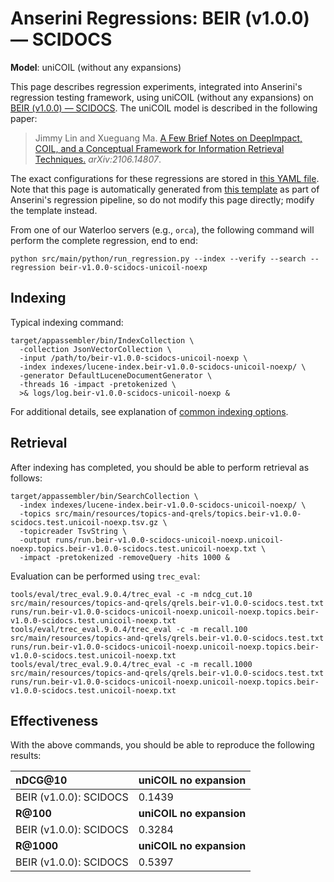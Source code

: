 # Anserini Regressions: BEIR (v1.0.0) &mdash; SCIDOCS

**Model**: uniCOIL (without any expansions)

This page describes regression experiments, integrated into Anserini's regression testing framework, using uniCOIL (without any expansions) on [BEIR (v1.0.0) &mdash; SCIDOCS](http://beir.ai/).
The uniCOIL model is described in the following paper:

> Jimmy Lin and Xueguang Ma. [A Few Brief Notes on DeepImpact, COIL, and a Conceptual Framework for Information Retrieval Techniques.](https://arxiv.org/abs/2106.14807) _arXiv:2106.14807_.

The exact configurations for these regressions are stored in [this YAML file](../src/main/resources/regression/beir-v1.0.0-scidocs-unicoil-noexp.yaml).
Note that this page is automatically generated from [this template](../src/main/resources/docgen/templates/beir-v1.0.0-scidocs-unicoil-noexp.template) as part of Anserini's regression pipeline, so do not modify this page directly; modify the template instead.

From one of our Waterloo servers (e.g., `orca`), the following command will perform the complete regression, end to end:

```
python src/main/python/run_regression.py --index --verify --search --regression beir-v1.0.0-scidocs-unicoil-noexp
```

## Indexing

Typical indexing command:

```
target/appassembler/bin/IndexCollection \
  -collection JsonVectorCollection \
  -input /path/to/beir-v1.0.0-scidocs-unicoil-noexp \
  -index indexes/lucene-index.beir-v1.0.0-scidocs-unicoil-noexp/ \
  -generator DefaultLuceneDocumentGenerator \
  -threads 16 -impact -pretokenized \
  >& logs/log.beir-v1.0.0-scidocs-unicoil-noexp &
```

For additional details, see explanation of [common indexing options](common-indexing-options.md).

## Retrieval

After indexing has completed, you should be able to perform retrieval as follows:

```
target/appassembler/bin/SearchCollection \
  -index indexes/lucene-index.beir-v1.0.0-scidocs-unicoil-noexp/ \
  -topics src/main/resources/topics-and-qrels/topics.beir-v1.0.0-scidocs.test.unicoil-noexp.tsv.gz \
  -topicreader TsvString \
  -output runs/run.beir-v1.0.0-scidocs-unicoil-noexp.unicoil-noexp.topics.beir-v1.0.0-scidocs.test.unicoil-noexp.txt \
  -impact -pretokenized -removeQuery -hits 1000 &
```

Evaluation can be performed using `trec_eval`:

```
tools/eval/trec_eval.9.0.4/trec_eval -c -m ndcg_cut.10 src/main/resources/topics-and-qrels/qrels.beir-v1.0.0-scidocs.test.txt runs/run.beir-v1.0.0-scidocs-unicoil-noexp.unicoil-noexp.topics.beir-v1.0.0-scidocs.test.unicoil-noexp.txt
tools/eval/trec_eval.9.0.4/trec_eval -c -m recall.100 src/main/resources/topics-and-qrels/qrels.beir-v1.0.0-scidocs.test.txt runs/run.beir-v1.0.0-scidocs-unicoil-noexp.unicoil-noexp.topics.beir-v1.0.0-scidocs.test.unicoil-noexp.txt
tools/eval/trec_eval.9.0.4/trec_eval -c -m recall.1000 src/main/resources/topics-and-qrels/qrels.beir-v1.0.0-scidocs.test.txt runs/run.beir-v1.0.0-scidocs-unicoil-noexp.unicoil-noexp.topics.beir-v1.0.0-scidocs.test.unicoil-noexp.txt
```

## Effectiveness

With the above commands, you should be able to reproduce the following results:

| **nDCG@10**                                                                                                  | **uniCOIL no expansion**|
|:-------------------------------------------------------------------------------------------------------------|-----------|
| BEIR (v1.0.0): SCIDOCS                                                                                       | 0.1439    |
| **R@100**                                                                                                    | **uniCOIL no expansion**|
| BEIR (v1.0.0): SCIDOCS                                                                                       | 0.3284    |
| **R@1000**                                                                                                   | **uniCOIL no expansion**|
| BEIR (v1.0.0): SCIDOCS                                                                                       | 0.5397    |
